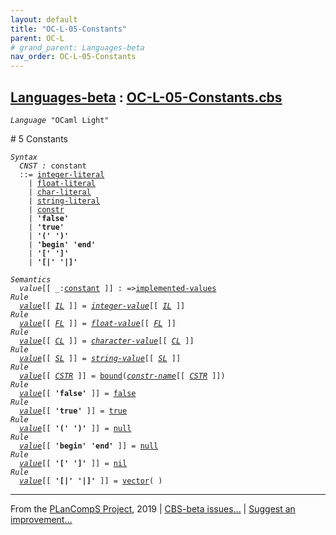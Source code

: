 ```yaml
---
layout: default
title: "OC-L-05-Constants"
parent: OC-L
# grand_parent: Languages-beta
nav_order: OC-L-05-Constants
---
```


[Languages-beta] : [OC-L-05-Constants.cbs]
-----------------------------

<div class="highlighter-rouge"><pre class="highlight"><code><i class="keyword">Language</i> <span id="Language_OCaml Light">"OCaml Light"</span></code></pre></div>
# <span id="SectionNumber_5">5</span> Constants

<div class="highlighter-rouge"><pre class="highlight"><code><i class="keyword">Syntax</i>
  <i class="keyword"></i><i class="var"><i class="var"><span id="VariableStem_CNST">CNST</span></i> :</i> <span class="syn-name"><span id="SyntaxName_constant">constant</span></span> 
  ::= <span class="syn-name"><a href="../OC-L-01-Lexical-Conventions/index.html#SyntaxName_integer-literal">integer-literal</a></span> 
    | <span class="syn-name"><a href="../OC-L-01-Lexical-Conventions/index.html#SyntaxName_float-literal">float-literal</a></span> 
    | <span class="syn-name"><a href="../OC-L-01-Lexical-Conventions/index.html#SyntaxName_char-literal">char-literal</a></span> 
    | <span class="syn-name"><a href="../OC-L-01-Lexical-Conventions/index.html#SyntaxName_string-literal">string-literal</a></span> 
    | <span class="syn-name"><a href="../OC-L-03-Names/index.html#SyntaxName_constr">constr</a></span>
    | <b class="atom">'false'</b>  
    | <b class="atom">'true'</b>  
    | <b class="atom">'('</b> <b class="atom">')'</b>  
    | <b class="atom">'begin'</b> <b class="atom">'end'</b>  
    | <b class="atom">'['</b> <b class="atom">']'</b>  
    | <b class="atom">'[|'</b> <b class="atom">'|]'</b></code></pre></div>
  
<div class="highlighter-rouge"><pre class="highlight"><code><i class="keyword">Semantics</i>
  <i class="sem-name"><span id="SemanticsName_value">value</span></i>[[ _:<span class="syn-name"><a href="#SyntaxName_constant">constant</a></span> ]] : =><span class="name"><a href="../OC-L-02-Values/index.html#Name_implemented-values">implemented-values</a></span>
<i class="keyword">Rule</i>
  <i class="sem-name"><a href="#SemanticsName_value">value</a></i>[[ <span id="Variable80_IL"><i class="var"><a href="../OC-L-01-Lexical-Conventions/index.html#VariableStem_IL">IL</a></i></span> ]] = <i class="sem-name"><a href="../OC-L-01-Lexical-Conventions/index.html#SemanticsName_integer-value">integer-value</a></i>[[ <a href="#Variable80_IL"><i class="var">IL</i></a> ]]
<i class="keyword">Rule</i>
  <i class="sem-name"><a href="#SemanticsName_value">value</a></i>[[ <span id="Variable109_FL"><i class="var"><a href="../OC-L-01-Lexical-Conventions/index.html#VariableStem_FL">FL</a></i></span> ]] = <i class="sem-name"><a href="../OC-L-01-Lexical-Conventions/index.html#SemanticsName_float-value">float-value</a></i>[[ <a href="#Variable109_FL"><i class="var">FL</i></a> ]]
<i class="keyword">Rule</i>
  <i class="sem-name"><a href="#SemanticsName_value">value</a></i>[[ <span id="Variable138_CL"><i class="var"><a href="../OC-L-01-Lexical-Conventions/index.html#VariableStem_CL">CL</a></i></span> ]] = <i class="sem-name"><a href="../OC-L-01-Lexical-Conventions/index.html#SemanticsName_character-value">character-value</a></i>[[ <a href="#Variable138_CL"><i class="var">CL</i></a> ]]
<i class="keyword">Rule</i>
  <i class="sem-name"><a href="#SemanticsName_value">value</a></i>[[ <span id="Variable167_SL"><i class="var"><a href="../OC-L-01-Lexical-Conventions/index.html#VariableStem_SL">SL</a></i></span> ]] = <i class="sem-name"><a href="../OC-L-01-Lexical-Conventions/index.html#SemanticsName_string-value">string-value</a></i>[[ <a href="#Variable167_SL"><i class="var">SL</i></a> ]]
<i class="keyword">Rule</i>
  <i class="sem-name"><a href="#SemanticsName_value">value</a></i>[[ <span id="Variable196_CSTR"><i class="var"><a href="../OC-L-03-Names/index.html#VariableStem_CSTR">CSTR</a></i></span> ]] = <span class="name"><a href="../../../../../Funcons-beta/Computations/Normal/Binding/index.html#Name_bound">bound</a></span>(<i class="sem-name"><a href="../OC-L-03-Names/index.html#SemanticsName_constr-name">constr-name</a></i>[[ <a href="#Variable196_CSTR"><i class="var">CSTR</i></a> ]])
<i class="keyword">Rule</i>
  <i class="sem-name"><a href="#SemanticsName_value">value</a></i>[[ <b class="atom">'false'</b> ]] = <span class="name"><a href="../../../../../Funcons-beta/Values/Primitive/Booleans/index.html#Name_false">false</a></span>
<i class="keyword">Rule</i>
  <i class="sem-name"><a href="#SemanticsName_value">value</a></i>[[ <b class="atom">'true'</b> ]] = <span class="name"><a href="../../../../../Funcons-beta/Values/Primitive/Booleans/index.html#Name_true">true</a></span>
<i class="keyword">Rule</i>
  <i class="sem-name"><a href="#SemanticsName_value">value</a></i>[[ <b class="atom">'('</b> <b class="atom">')'</b> ]] = <span class="name"><a href="../../../../../Funcons-beta/Values/Primitive/Null/index.html#Name_null">null</a></span>
<i class="keyword">Rule</i>
  <i class="sem-name"><a href="#SemanticsName_value">value</a></i>[[ <b class="atom">'begin'</b> <b class="atom">'end'</b> ]] = <span class="name"><a href="../../../../../Funcons-beta/Values/Primitive/Null/index.html#Name_null">null</a></span>
<i class="keyword">Rule</i>
  <i class="sem-name"><a href="#SemanticsName_value">value</a></i>[[ <b class="atom">'['</b> <b class="atom">']'</b> ]] = <span class="name"><a href="../../../../../Funcons-beta/Values/Composite/Lists/index.html#Name_nil">nil</a></span>
<i class="keyword">Rule</i>
  <i class="sem-name"><a href="#SemanticsName_value">value</a></i>[[ <b class="atom">'[|'</b> <b class="atom">'|]'</b> ]] = <span class="name"><a href="../../../../../Funcons-beta/Values/Composite/Vectors/index.html#Name_vector">vector</a></span>( )</code></pre></div>

  

____

From the [PLanCompS Project], 2019 | [CBS-beta issues...] | [Suggest an improvement...]

[OC-L-05-Constants.cbs]: OC-L-05-Constants.cbs 
  "CBS SOURCE FILE"
[Funcons-beta]: /CBS-beta/docs/Funcons-beta
 "FUNCONS-BETA"
[Unstable-Funcons-beta]: /CBS-beta/docs/Unstable-Funcons-beta
  "UNSTABLE-FUNCONS-BETA"
[Languages-beta]: /CBS-beta/docs/Languages-beta
  "LANGUAGES-BETA"
[Unstable-Languages-beta]: /CBS-beta/docs/Unstable-Languages-beta
  "UNSTABLE-LANGUAGES-BETA"
[CBS-beta]:  "CBS-BETA"
[PLanCompS Project]: http://plancomps.org
  "PROGRAMMING LANGUAGE COMPONENTS AND SPECIFICATIONS PROJECT HOME PAGE"
[CBS-beta issues...]: https://github.com/plancomps/plancomps.github.io/issues
  "CBS-BETA ISSUE REPORTS ON GITHUB"
[Suggest an improvement...]: mailto:plancomps@gmail.com?Subject=CBS-beta%20-%20comment&Body=Re%3A%20CBS-beta%20specification%20at%20OC-L/OC-L-05-Constants/OC-L-05-Constants.cbs%0A%0AComment/Query/Issue/Suggestion%3A%0A%0A%0ASignature%3A%0A 
  "GENERATE AN EMAIL TEMPLATE"
